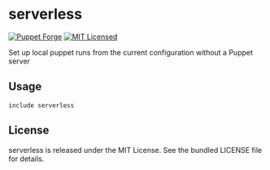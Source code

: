 serverless
==============

[![Puppet Forge](https://img.shields.io/puppetforge/v/halyard/serverless.svg)](https://forge.puppetlabs.com/halyard/serverless)
[![MIT Licensed](https://img.shields.io/badge/license-MIT-green.svg)](https://tldrlegal.com/license/mit-license)

Set up local puppet runs from the current configuration without a Puppet server

## Usage

```puppet
include serverless
```

## License

serverless is released under the MIT License. See the bundled LICENSE file for details.

